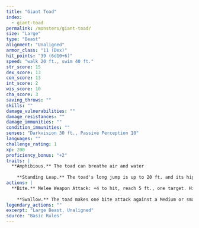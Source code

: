 ```yaml
---
title: "Giant Toad"
index:
  - giant-toad
permalink: /monsters/giant-toad/
size: "Large"
type: "Beast"
alignment: "Unaligned"
armor_class: "11 (Dex)"
hit_points: "39 (6d10+6)"
speed: "walk 20 ft., swim 40 ft."
str_score: 15
dex_score: 13
con_score: 13
int_score: 2
wis_score: 10
cha_score: 3
saving_throws: ""
skills: ""
damage_vulnerabilities: ""
damage_resistances: ""
damage_immunities: ""
condition_immunities: ""
senses: "Darkvision 30 ft., Passive Perception 10"
languages: ""
challenge_rating: 1
xp: 200
proficiency_bonus: "+2"
traits: |
  **Amphibious.** The toad can breathe air and water
    
    **Standing Leap.** The toad's long jump is up to 20 ft. and its high jump is up to 10 ft., with or without a running start.
actions: |
  **Bite.** Melee Weapon Attack: +4 to hit, reach 5 ft., one target. Hit: 7 (1d10 + 2) piercing damage plus 5 (1d10) poison damage, and the target is grappled (escape DC 13). Until this grapple ends, the target is restrained, and the toad can't bite another target.
    
    **Swallow.** The toad makes one bite attack against a Medium or smaller target it is grappling. If the attack hits, the target is swallowed, and the grapple ends. The swallowed target is blinded and restrained, it has total cover against attacks and other effects outside the toad, and it takes 10 (3d6) acid damage at the start of each of the toad's turns. The toad can have only one target swallowed at a time. If the toad dies, a swallowed creature is no longer restrained by it and can escape from the corpse using 5 feet of movement, exiting prone.  
legendary_actions: ""
excerpt: "Large Beast, Unaligned"
source: "Basic Rules"
---
```

